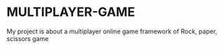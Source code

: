 # MULTIPLAYER-GAME
My project is about a multiplayer online game framework of Rock, paper, scissors game

